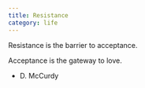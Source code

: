 ```yaml
---
title: Resistance
category: life
---
```


Resistance
is the barrier to acceptance.

Acceptance
is the gateway to love.

- D. McCurdy
